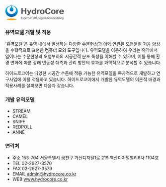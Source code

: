 
![CI](./images/HydroCore_Eng.png)


### 유역모델 개발 및 적용

'유역모델'은 유역 내에서 발생하는 다양한 수문현상과 이와 연관된 오염물질 거동 양상을 수학적으로 표현한 컴퓨터 모의 도구입니다. 유역모델을 이용하여 우리는 유역에서 일어나는 수문현상과 오염부하의 시공간적 분포 특성을 이해할 수 있으며, 이를 통해 환경 변화에 따른 장래 변동성 예측과 관리 방안의 효과를 과학적으로 분석할 수 있습니다.

하이드로코어는 다양한 시공간 수준에 적용 가능한 유역모델을 독자적으로 개발하고 연구사업에 이를 적용하고 있습니다. 하이드로코어에서 개발한 유역모델의 이론적 배경과 적용사례를 살펴보면 다음과 같습니다.

### 개발 유역모델

- STREAM
- CAMEL
- SNIPE
- REDPOLL
- ANNE

### 연락처

- 주소	153-704 서울특별시 금천구 가산디지털1로 219 벽산디지털밸리6차 1104호
- TEL	02-2627-3570
- FAX	02-2627-3579
- EMAIL	admin@hydrocore.co.kr
- WEB	www.hydrocore.co.kr